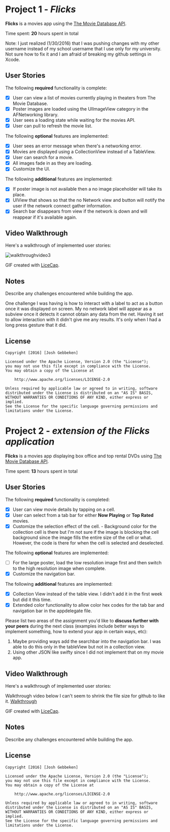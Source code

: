 # Project 1 - *Flicks*

**Flicks** is a movies app using the [The Movie Database API](http://docs.themoviedb.apiary.io/#).

Time spent: **20** hours spent in total

Note: I just realized (1/30/2016) that I was pushing changes with my other username instead of my school username that I use only for my university. Not sure how to fix it and I am afraid of breaking my github settings in Xcode.

## User Stories

The following **required** functionality is complete:

- [x] User can view a list of movies currently playing in theaters from The Movie Database.
- [x] Poster images are loaded using the UIImageView category in the AFNetworking library.
- [x] User sees a loading state while waiting for the movies API.
- [x] User can pull to refresh the movie list.

The following **optional** features are implemented:

- [x] User sees an error message when there's a networking error.
- [x] Movies are displayed using a CollectionView instead of a TableView.
- [x] User can search for a movie.
- [x] All images fade in as they are loading.
- [x] Customize the UI.

The following **additional** features are implemented:

- [x] If poster image is not available then a no image placeholder will take its place.
- [x] UIView that shows so that the no Network view and button will notify the user if the network connect gather information. 
- [x] Search bar disappears from view if the network is down and will reappear if it's available again.

## Video Walkthrough 

Here's a walkthrough of implemented user stories:



![walkthroughvideo3](https://cloud.githubusercontent.com/assets/14221032/12700412/cc36c2ba-c79e-11e5-8d16-91c741819dad.gif)

GIF created with [LiceCap](http://www.cockos.com/licecap/).

## Notes

Describe any challenges encountered while building the app.

One challenge I was having is how to interact with a label to act as a button once it was displayed on screen. My no network label will appear as a subview once it detects it cannot obtain any data from the net. Having it set to allow interaction with it didn't give me any results. It's only when I had a long press gesture that it did.

## License

    Copyright [2016] [Josh Gebbeken]

    Licensed under the Apache License, Version 2.0 (the "License");
    you may not use this file except in compliance with the License.
    You may obtain a copy of the License at

        http://www.apache.org/licenses/LICENSE-2.0

    Unless required by applicable law or agreed to in writing, software
    distributed under the License is distributed on an "AS IS" BASIS,
    WITHOUT WARRANTIES OR CONDITIONS OF ANY KIND, either express or implied.
    See the License for the specific language governing permissions and
    limitations under the License.
    
##    
    
    
# Project 2 - *extension of the Flicks application*

**Flicks** is a movies app displaying box office and top rental DVDs using [The Movie Database API](http://docs.themoviedb.apiary.io/#).

Time spent: **13** hours spent in total

## User Stories

The following **required** functionality is completed:

- [x] User can view movie details by tapping on a cell.
- [x] User can select from a tab bar for either **Now Playing** or **Top Rated** movies.
- [x] Customize the selection effect of the cell. - Background color for the collection cell is there but I'm not sure if the image is blocking the cell background since the image fills the entire size of the cell or what. However, the code is there for when the cell is selected and deselected.

The following **optional** features are implemented:

- [ ] For the large poster, load the low resolution image first and then switch to the high resolution image when complete.
- [x] Customize the navigation bar.

The following **additional** features are implemented:

- [x] Collection View instead of the table view. I didn't add it in the first week but did it this time.
- [x] Extended color functionality to allow color hex codes for the tab bar and navigation bar in the appdelegate file.

Please list two areas of the assignment you'd like to **discuss further with your peers** during the next class (examples include better ways to implement something, how to extend your app in certain ways, etc):

1. Maybe providing ways add the searchbar into the navigation bar. I was able to do this only in the tableView but not in a collection view.
2. Using other JSON like swifty since I did not implement that on my movie app.

## Video Walkthrough 

Here's a walkthrough of implemented user stories:

Walkthrough video below I can't seem to shrink the file size for github to like it.
[Walkthrough](http://i.imgur.com/mRXUg8m.gifv)

GIF created with [LiceCap](http://www.cockos.com/licecap/).

## Notes

Describe any challenges encountered while building the app.

## License

    Copyright [2016] [Josh Gebbeken]

    Licensed under the Apache License, Version 2.0 (the "License");
    you may not use this file except in compliance with the License.
    You may obtain a copy of the License at

        http://www.apache.org/licenses/LICENSE-2.0

    Unless required by applicable law or agreed to in writing, software
    distributed under the License is distributed on an "AS IS" BASIS,
    WITHOUT WARRANTIES OR CONDITIONS OF ANY KIND, either express or implied.
    See the License for the specific language governing permissions and
    limitations under the License.

